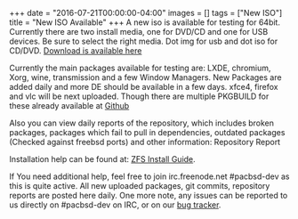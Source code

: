 +++
date = "2016-07-21T00:00:00-04:00"
images = []
tags = ["New ISO"]
title = "New ISO Available"
+++
A new iso is available for testing for 64bit. Currently there are two install
media, one for DVD/CD and one for USB devices. Be sure to select the right
media. Dot img for usb and dot iso for CD/DVD.
[Download is available here](https://packages.pacbsd.org/iso/)

Currently the main packages available for testing are: LXDE, chromium, Xorg,
wine, transmission and a few Window Managers. New Packages are added daily and
more DE should be available in a few days.
xfce4, firefox and vlc will be next uploaded. Though there are multiple PKGBUILD
for these already available at
[Github](https://github.com/PacBSD/abs)

Also you can view daily reports of the repository, which includes broken
packages, packages which fail to pull in dependencies, outdated packages
(Checked against freebsd ports) and other information:
Repository Report

Installation help can be found at: [ZFS Install Guide](https://wiki.pacbsd.org/index.php/Official_PacBSD_Install_Guide).

If You need additional help, feel free to join irc.freenode.net
‪#‎pacbsd‬-dev as this is quite active. All new uploaded
packages, git commits, repository reports are posted here daily.
One more note, any issues can be reported to us directly on #pacbsd-dev on
IRC, or on our [bug tracker](https://github.com/PacBSD/abs/issues).
